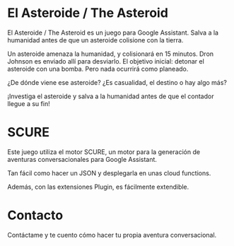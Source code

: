 # El Asteroide / The Asteroid

El Asteroide / The Asteroid es un juego para Google Assistant. Salva a la humanidad antes de que un asteroide
colisione con la tierra.

Un asteroide amenaza la humanidad, y colisionará en 15 minutos. Dron Johnson es enviado allí para desviarlo.
El objetivo inicial: detonar el asteroide con una bomba. Pero nada ocurrirá como planeado.

¿De dónde viene ese asteroide? ¿Es casualidad, el destino o hay algo más?

¡Investiga el asteroide y salva a la humanidad antes de que el contador llegue a su fin!

# SCURE

Este juego utiliza el motor SCURE, un motor para la generación de aventuras conversacionales para Google Assistant.

Tan fácil como hacer un JSON y desplegarla en unas cloud functions.

Además, con las extensiones Plugin, es fácilmente extendible.

# Contacto

Contáctame y te cuento cómo hacer tu propia aventura conversacional.
